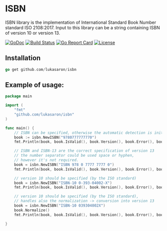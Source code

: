 # ISBN
ISBN library is the implementation of International Standard Book Number 
standard ISO 2108:2017. Input to this library can be a string containing 
ISBN of version 10 or version 13.  

[![GoDoc](https://godoc.org/github.com/lukasaron/isbn?status.svg)](https://godoc.org/github.com/lukasaron/isbn)
[![Build Status](https://travis-ci.com/lukasaron/isbn.svg?branch=master)](https://travis-ci.com/lukasaron/isbn)
[![Go Report Card](https://goreportcard.com/badge/github.com/lukasaron/isbn)](https://goreportcard.com/report/github.com/lukasaron/isbn)
[![License](https://img.shields.io/badge/License-BSD%203--Clause-blue.svg)](https://opensource.org/licenses/BSD-3-Clause)

## Installation
```go
go get github.com/lukasaron/isbn
```

## Example of usage:
```go
package main

import (
    "fmt"
    "github.com/lukasaron/isbn"
)

func main() {
    // ISBN can be specified, otherwise the automatic detection is initiated
    book := isbn.NewISBN("9780777777770")
    fmt.Println(book, book.IsValid(), book.Version(), book.Error(), book.BarCode())

    // ISBN and ISBN-13 are the correct specification of version 13
    // the number separator could be used space or hyphen,
    // however it's not required.
    book = isbn.NewISBN("ISBN 978 0 7777 7777 0")
    fmt.Println(book, book.IsValid(), book.Version(), book.Error(), book.BarCode())

    // version 10 should be specified (by the ISO standard)
    book = isbn.NewISBN("ISBN-10 0-393-04002-X")
    fmt.Println(book, book.IsValid(), book.Version(), book.Error(), book.BarCode())

    // version 10 should be specified (by the ISO standard),
    // handles also the normalization -> conversion into version 13
    book = isbn.NewISBN("ISBN-10 039304002X")
    book.Normalize()
    fmt.Println(book, book.IsValid(), book.Version(), book.Error(), book.BarCode())

}
```